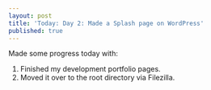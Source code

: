 ```yaml
---
layout: post
title: 'Today: Day 2: Made a Splash page on WordPress'
published: true
---
```


Made some progress today with:
1. Finished my development portfolio pages.
2. Moved it over to the root directory via Filezilla.

